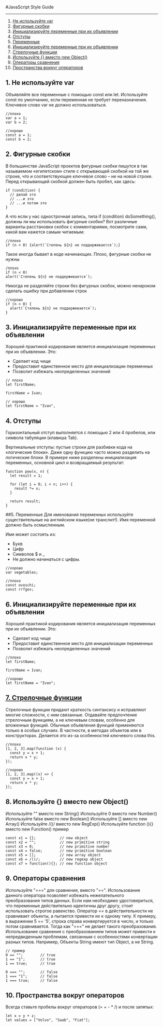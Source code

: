 
#JavaScript Style Guide
***
1. <a href='#first-par'>Не используйте var</a>
2. <a href='#second-par'>Фигурные скобки</a>
3. <a href='#third-par'>Инициализируйте переменные при их объявлении</a>
4. <a href='#fourth-par'>Отступы</a>
5. <a href='#fifth -par'>Переменные</a>
6. <a href='#sixth-par'>Инициализируйте переменные при их объявлении</a>
7. <a href='#seventh-par'>Стрелочные функции</a>
8. <a href='#eighth-par'>Используйте {} вместо new Object()</a>
9. <a href='#ninth-par'>Операторы сравнения</a>
10. <a href='#tenth-par'>Пространства вокруг операторов</a>

## <a name='#first-par'>1. Не используйте var</a>

Объявляйте все переменные с помощью const или let. Используйте const по умолчанию, если переменная не требует переназначения. Ключевое слово var не должно использоваться.
```
//плохо
var a = 1;
var b = 2;
```
```
//хорошо
const a = 1;
const b = 2;
```

## <a name='#second-par'>2. Фигурные скобки</a>
В большинстве JavaScript проектов фигурные скобки пишутся в так называемом «египетском» стиле с открывающей скобкой на той же строке, что и соответствующее ключевое слово – не на новой строке. Перед открывающей скобкой должен быть пробел, как здесь:
```
if (condition) {
  // делай это
  // ...и это
  // ...и потом это
}
```
А что если у нас однострочная запись, типа if (condition) doSomething(), должны ли мы использовать фигурные скобки?
Вот различные варианты расстановки скобок с комментариями, посмотрите сами, какой вам кажется самым читаемым:
```
//плохо
if (n < 0) {alert(`Степень ${n} не поддерживается`);}
```
Такое иногда бывает в коде начинающих. Плохо, фигурные скобки не нужны

```
/плохо
if (n < 0)
alert(`Степень ${n} не поддерживается`);
```
Никогда не разделяйте строки без фигурных скобок, можно ненароком сделать ошибку при добавлении строк

```
//хорошо
if (n < 0) {
  alert(`Степень ${n} не поддерживается`);
}
```
## <a name='fifth-section'>3. Инициализируйте переменные при их объявлении</a>

Хорошей практикой кодирования является инициализация переменных при их объявлении.
Это:
+ Сделает код чище
+ Предоставит единственное место для инициализации переменных
+ Позволит избежать неопределенных значений
```
// плохо
let firstName;

firstName = Ivan;
```
```
// хорошо
let firstName = "Ivan",
```

## <a name='#fourth-par'>4. Отступы</a>
Горизонтальный отступ выполняется с помощью 2 или 4 пробелов, или символа табуляции (клавиша Tab).

Вертикальные отступы: пустые строки для разбивки кода на «логические блоки». Даже одну функцию часто можно разделить на логические блоки. В примере ниже разделены инициализация переменных, основной цикл и возвращаемый результат:
```
function pow(x, n) {
  let result = 1;
  
  for (let i = 0; i < n; i++) {
    result *= x;
  }

  return result;
}
```
##<a name='#fifth -par'>5. Переменные</a>
Для именования переменных используйте существительные на английском языке(не транслит!). Имя переменной должно быть осмысленным.

Имя может состоять из:
+ Букв
+ Цифр
+ Символов $ и _ 
+ Не должно начинаться с цифры.
```
//хорошо
var vegetables;

```
```
//плохо
const ovoschi;
const rrfgov;
```

## <a name='#sixth-par'>6. Инициализируйте переменные при их объявлении</a>
Хорошей практикой кодирования является инициализация переменных при их объявлении. Это:

+ Сделает код чище
+ Предоставит единственное место для инициализации переменных
+ Позволит избежать неопределенных значений

```
//плохо
let firstName;

firstName = Ivan;
```
```
//хорошо
let firstName = "Ivan";
```

## <a href='#seventh-par'>7. Стрелочные функции</a>

Стрелочные функции придают краткость синтаксису и исправляют многие сложности, с ним связанные. Отдавайте предпочтение стрелочным функциям, а не ключевым словам, особенно для вложенных функций. Обычные объявления функций применяются только в особых случаях. В частности, в методах объектов или в конструкторах. Делается это из-за особенностей ключевого слова this.
```
//плохо
[1, 2, 3].map(function (x) {
  const y = x + 1;
  return x * y;
});
```
```
//хорошо
[1, 2, 3].map((x) => {
  const y = x + 1;
  return x * y;
});
```

## <a name='#eighth-par'>8. Используйте {} вместо new Object()</a>
Используйте "" вместо new String()
Используйте 0 вместо new Number()
Используйте false вместо new Boolean()
Используйте [] вместо new Array()
Используйте /()/ вместо new RegExp()
Используйте function (){} вместо new Function()
пример
```
const x1 = {};           // new object
const x2 = "";           // new primitive string
const x3 = 0;            // new primitive number
const x4 = false;        // new primitive boolean
const x5 = [];           // new array object
const x6 = /()/;         // new regexp object
const x7 = function(){}; // new function object
```

## <a name='#ninth-par'>9. Операторы сравнения</a>
Используйте "===" для сравнения, вместо "==". Использование данного оператора позволяет избежать нежелательного преобразования типов данных. Если нам необходимо удостовериться, что переменные действительно идентичны друг другу, стоит использовать строгое равенство. Оператор == в действительности не сравнивает объекты, а пытается привести их к одному типу. К примеру, в выражении 5 == '5', строка справа конвертируется в число, и только потом сравнивается. Тогда как "===" не делает такого преобразования. Использование сравнения с преобразованием типов может привести к непредвиденным проблемам, связанным с особенностями конвертации разных типов. Например, Объекты String имеют тип Object, а не String.
```
// пример
0 == "";        // true
1 == "1";       // true
1 == true;      // true

0 === "";       // false
1 === "1";      // false
1 === true;     // false
```

## <a name='#tenth-par'>10. Пространства вокруг операторов
Всегда ставьте пробелы вокруг операторов (= + - * /) и после запятых:
```
let x = y + z;
let values = ["Volvo", "Saab", "Fiat"];
```